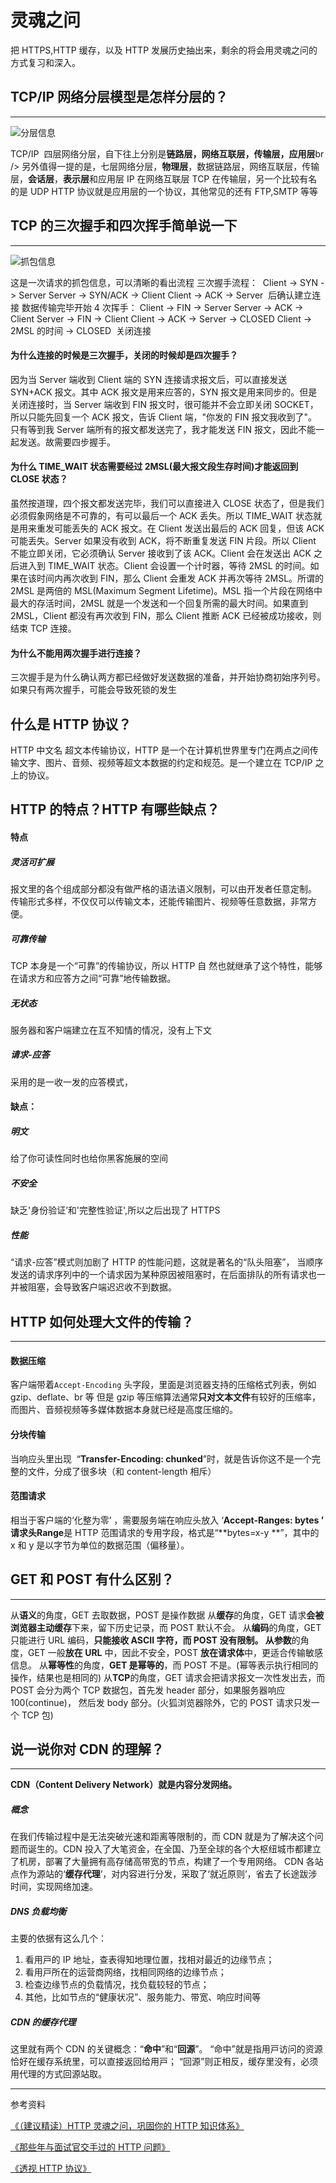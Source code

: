 # 灵魂之问

把 HTTPS,HTTP 缓存，以及 HTTP 发展历史抽出来，剩余的将会用灵魂之问的方式复习和深入。

## TCP/IP 网络分层模型是怎样分层的？

---

<img :src="$withBase('/HTTP/Hierarchy.png')" alt="分层信息">

TCP/IP  四层网络分层，自下往上分别是**链路层，网络互联层，传输层，应用层**br />
另外值得一提的是，七层网络分层，**物理层**，数据链路层，网络互联层，传输层，**会话层**，**表示层**和应用层
IP 在网络互联层
TCP 在传输层，另一个比较有名的是 UDP
HTTP 协议就是应用层的一个协议，其他常见的还有 FTP,SMTP 等等

## TCP 的三次握手和四次挥手简单说一下

---

<img :src="$withBase('/HTTP/the_bag.png')" alt="抓包信息">

这是一次请求的抓包信息，可以清晰的看出流程 三次握手流程：  Client -> SYN -> Server Server -> SYN/ACK -> Client Client -> ACK -> Server  后确认建立连接 数据传输完毕开始 4 次挥手：
Client -> FIN -> Server Server -> ACK -> Client Server -> FIN -> Client Client -> ACK -> Server -> CLOSED Client -> 2MSL 的时间 -> CLOSED  关闭连接

#### 为什么连接的时候是三次握手，关闭的时候却是四次握手？

因为当 Server 端收到 Client 端的 SYN 连接请求报文后，可以直接发送 SYN+ACK 报文。其中 ACK 报文是用来应答的，SYN 报文是用来同步的。但是关闭连接时，当 Server 端收到 FIN 报文时，很可能并不会立即关闭 SOCKET，所以只能先回复一个 ACK 报文，告诉 Client 端，"你发的 FIN 报文我收到了"。只有等到我 Server 端所有的报文都发送完了，我才能发送 FIN 报文，因此不能一起发送。故需要四步握手。

#### 为什么 TIME_WAIT 状态需要经过 2MSL(最大报文段生存时间)才能返回到 CLOSE 状态？

虽然按道理，四个报文都发送完毕，我们可以直接进入 CLOSE 状态了，但是我们必须假象网络是不可靠的，有可以最后一个 ACK 丢失。所以 TIME_WAIT 状态就是用来重发可能丢失的 ACK 报文。在 Client 发送出最后的 ACK 回复，但该 ACK 可能丢失。Server 如果没有收到 ACK，将不断重复发送 FIN 片段。所以 Client 不能立即关闭，它必须确认 Server 接收到了该 ACK。Client 会在发送出 ACK 之后进入到 TIME_WAIT 状态。Client 会设置一个计时器，等待 2MSL 的时间。如果在该时间内再次收到 FIN，那么 Client 会重发 ACK 并再次等待 2MSL。所谓的 2MSL 是两倍的 MSL(Maximum Segment Lifetime)。MSL 指一个片段在网络中最大的存活时间，2MSL 就是一个发送和一个回复所需的最大时间。如果直到 2MSL，Client 都没有再次收到 FIN，那么 Client 推断 ACK 已经被成功接收，则结束 TCP 连接。

#### 为什么不能用两次握手进行连接？

三次握手是为什么确认两方都已经做好发送数据的准备，并开始协商初始序列号。如果只有两次握手，可能会导致死锁的发生

## 什么是 HTTP 协议？

HTTP 中文名 超文本传输协议，HTTP 是一个在计算机世界里专门在两点之间传输文字、图片、音频、视频等超文本数据的约定和规范。是一个建立在 TCP/IP 之上的协议。

## HTTP 的特点？HTTP 有哪些缺点？

#### 特点

##### 灵活可扩展  

报文里的各个组成部分都没有做严格的语法语义限制，可以由开发者任意定制。 传输形式多样，不仅仅可以传输文本，还能传输图片、视频等任意数据，非常方便。

##### 可靠传输  

TCP 本身是一个“可靠”的传输协议，所以 HTTP 自 然也就继承了这个特性，能够在请求方和应答方之间“可靠”地传输数据。

##### 无状态

服务器和客户端建立在互不知情的情况，没有上下文

##### 请求-应答  

采用的是一收一发的应答模式，

#### 缺点：

##### 明文

给了你可读性同时也给你黑客施展的空间

##### 不安全

缺乏'身份验证’和'完整性验证',所以之后出现了 HTTPS

##### 性能  

“请求-应答”模式则加剧了 HTTP 的性能问题，这就是著名的“队头阻塞”， 当顺序发送的请求序列中的一个请求因为某种原因被阻塞时，在后面排队的所有请求也一并被阻塞，会导致客户端迟迟收不到数据。

## HTTP 如何处理大文件的传输？

---

#### 数据压缩  

客户端带着`Accept-Encoding` 头字段，里面是浏览器支持的压缩格式列表，例如 gzip、deflate、br 等
但是 gzip 等压缩算法通常**只对文本文件**有较好的压缩率，而图片、音频视频等多媒体数据本身就已经是高度压缩的。

#### 分块传输  

当响应头里出现  “**Transfer-Encoding: chunked**”时，就是告诉你这不是一个完整的文件，分成了很多块（和 content-length 相斥）

#### 范围请求  

相当于客户端的‘化整为零’ ，需要服务端在响应头放入 ‘**Accept-Ranges: bytes **’ 请求头**Range**是 HTTP 范围请求的专用字段，格式是“**bytes=x-y **”，其中的 x 和 y 是以字节为单位的数据范围（偏移量）。

## GET 和 POST 有什么区别？

---

从**语义**的角度，GET 去取数据，POST 是操作数据 从**缓存**的角度，GET 请求**会被浏览器主动缓存**下来，留下历史记录，而 POST 默认不会。 从**编码**的角度，GET 只能进行 URL 编码，**只能接收 ASCII **字符，而 POST 没有限制。 从**参数**的角度，GET 一般**放在 URL** 中，因此不安全，POST **放在请求体**中，更适合传输敏感信息。 从**幂等性**的角度，**GET 是幂等的**，而 POST 不是。(幂等表示执行相同的操作，结果也是相同的) 从**TCP**的角度，GET 请求会把请求报文一次性发出去，而 POST 会分为两个 TCP 数据包，首先发 header 部分，如果服务器响应 100(continue)， 然后发 body 部分。(火狐浏览器除外，它的 POST 请求只发一个 TCP 包)

## 说一说你对 CDN 的理解？

---

**CDN（Content Delivery Network）就是内容分发网络。**

##### 概念

在我们传输过程中是无法突破光速和距离等限制的，而 CDN 就是为了解决这个问题而诞生的。CDN 投⼊了⼤笔资⾦，在全国、乃⾄全球的各个⼤枢纽城市都建⽴了机房，部署了⼤量拥有⾼存储⾼带宽的节点，构建了⼀个专⽤⽹络。 CDN 各站点作为源站的‘**缓存代理**’，对内容进行分发，采取了‘就近原则’，省去了长途跋涉时间，实现网络加速。

##### DNS 负载均衡  

主要的依据有这么⼏个：

1. 看⽤⼾的 IP 地址，查表得知地理位置，找相对最近的边缘节点；
1. 看⽤⼾所在的运营商⽹络，找相同⽹络的边缘节点；
1. 检查边缘节点的负载情况，找负载较轻的节点；
1. 其他，⽐如节点的“健康状况”、服务能⼒、带宽、响应时间等

##### CDN 的缓存代理  

这⾥就有两个 CDN 的关键概念：“**命中**”和“**回源**”。 “命中”就是指⽤⼾访问的资源恰好在缓存系统⾥，可以直接返回给⽤⼾； “回源”则正相反，缓存⾥没有，必须⽤代理的⽅式回源站取。

---

参考资料

[《（建议精读）HTTP 灵魂之问，巩固你的 HTTP 知识体系》](https://juejin.im/post/5e76bd516fb9a07cce750746)

[《那些年与面试官交手过的 HTTP 问题》](https://mp.weixin.qq.com/s?__biz=MzA4ODUzNTE2Nw==&mid=2451047001&idx=1&sn=834dd557bfd7a17474160e1b9dabaa61&chksm=87c41b49b0b3925f0c070805081b4d31e67102494ef13a67fa90703fe90163f4a30863740ad1&scene=126&sessionid=1589504806&key=4e333be95d49052e1f11ee9da220b52b57490eb00100cd8d5045b490e6d4d5ddf15eb3db707cf3dad4d44f78a81d8938a9f2beb4a939c843d411c3105e3bb2ef27df06d03efd749011cd090b6689aa5e&ascene=1&uin=MTIwOTc2NTAyMQ%3D%3D&devicetype=Windows+10+x64&version=62090070&lang=zh_CN&exportkey=AR9z47HYlG2H7%2FupvVk7mdg%3D&pass_ticket=nIUSlRULH3TFN2mDV2SSBaQYKIyaMrOCbtMrC6lM%2B0qUQIdAeKleY5ZXCAWStcTE)

[《透视 HTTP 协议》](https://time.geekbang.org/column/intro/100029001)
